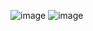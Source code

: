 ![image](https://github.com/user-attachments/assets/277870b0-e92a-407d-a368-cb068ae993ff)
![image](https://github.com/user-attachments/assets/b32df9d0-f883-4352-82aa-888f67bb6e0a)

